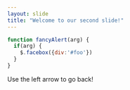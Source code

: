 ```yaml
---
layout: slide
title: "Welcome to our second slide!"
---
```

```javascript
function fancyAlert(arg) {
  if(arg) {
    $.facebox({div:'#foo'})
  }
}
```
Use the left arrow to go back!

